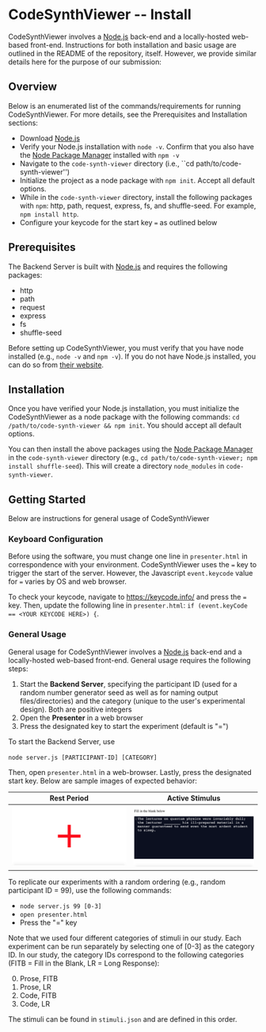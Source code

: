 # CodeSynthViewer -- Install

CodeSynthViewer involves a [Node.js](https://nodejs.org/en/) back-end and a locally-hosted web-based front-end. Instructions for both installation and basic usage are outlined in the README of the repository, itself. However, we provide similar details here for the purpose of our submission: 

## Overview

Below is an enumerated list of the commands/requirements for running CodeSynthViewer. For more details, see the Prerequisites and Installation sections:
* Download [Node.js](https://nodejs.org/en/download/)
* Verify your Node.js installation with ``node -v``. Confirm that you also have the [Node Package Manager](https://nodejs.org/en/knowledge/getting-started/npm/what-is-npm) installed with ``npm -v``
* Navigate to the ``code-synth-viewer`` directory (i.e., ``cd path/to/code-synth-viewer'')
* Initialize the project as a node package with ``npm init``. Accept all default options.
* While in the ``code-synth-viewer`` directory, install the following packages with ``npm``: http, path, request, express, fs, and shuffle-seed. For example, ``npm install http``.
* Configure your keycode for the start key `=` as outlined below

## Prerequisites

The Backend Server is built with [Node.js](https://nodejs.org/en/) and requires the following packages:
* http
* path
* request
* express
* fs
* shuffle-seed

Before setting up CodeSynthViewer, you must verify that you have node installed (e.g., ``node -v`` and ``npm -v``). If you do not have Node.js installed, you can do so from [their website](https://nodejs.org/en/download/).

## Installation

Once you have verified your Node.js installation, you must initialize the CodeSynthViewer as a node package with the following commands: ``cd /path/to/code-synth-viewer && npm init``. You should accept all default options.

You can then install the above packages using the [Node Package Manager](https://nodejs.org/en/knowledge/getting-started/npm/what-is-npm/) in the ```code-synth-viewer``` directory (e.g., ```cd path/to/code-synth-viewer; npm install shuffle-seed```). This will create a directory ```node_modules``` in ```code-synth-viewer```. 

## Getting Started

Below are instructions for general usage of CodeSynthViewer

### Keyboard Configuration

Before using the software, you must change one line in ``presenter.html`` in correspondence with your environment. CodeSynthViewer uses the `=` key to trigger the start of the server. However, the Javascript ``event.keycode`` value for `=` varies by OS and web browser.

To check your keycode, navigate to https://keycode.info/ and press the `=` key. Then, update the following line in ``presenter.html``: ``if (event.keyCode == <YOUR KEYCODE HERE>) {``.

### General Usage

General usage for CodeSynthViewer involves a [Node.js](https://nodejs.org/en/) back-end and a locally-hosted web-based front-end. General usage requires the following steps:

1. Start the **Backend Server**, specifying the participant ID (used for a random number generator seed as well as for naming output files/directories) and the category (unique to the user's experimental design). Both are positive integers
2. Open the **Presenter** in a web browser
3. Press the designated key to start the experiment (default is "=")

To start the Backend Server, use

``node server.js [PARTICIPANT-ID] [CATEGORY]``

Then, open ``presenter.html`` in a web-browser. Lastly, press the designated start key. Below are sample images of expected behavior:

Rest Period             |  Active Stimulus
:-------------------------:|:-------------------------:
![image](img/resting.png)  |  ![image](img/active.png)

To replicate our experiments with a random ordering (e.g., random participant ID = 99), use the following commands:

* ``node server.js 99 [0-3]``
* ``open presenter.html``
* Press the "=" key

Note that we used four different categories of stimuli in our study. Each experiment can be run separately by selecting one of [0-3] as the category ID. In our study, the category IDs correspond to the following categories (FITB = Fill in the Blank, LR = Long Response):

0. Prose, FITB
1. Prose, LR
2. Code, FITB
3. Code, LR

The stimuli can be found in ```stimuli.json``` and are defined in this order.

